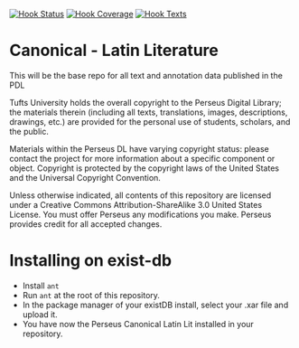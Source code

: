 [![Hook Status](http://ci.perseids.org/api/rest/v1.0/code/PerseusDL/canonical-latinLit/status.svg?branch=refs%2Fheads%2Fmaster)](http://ci.perseids.org/repo/PerseusDL/canonical-latinLit)
[![Hook Coverage](http://ci.perseids.org/api/rest/v1.0/code/PerseusDL/canonical-latinLit/coverage.svg?branch=refs%2Fheads%2Fmaster)](http://ci.perseids.org/Hook/repo/PerseusDL/canonical-latinLit)
[![Hook Texts](http://ci.perseids.org/api/rest/v1.0/code/PerseusDL/canonical-latinLit/cts.svg?branch=refs%2Fheads%2Fmaster)](http://ci.perseids.org/Hook/repo/PerseusDL/canonical-latinLit)


Canonical - Latin Literature
=========

This will be the base repo for all text and annotation data published in the PDL

Tufts University holds the overall copyright to the Perseus Digital Library; the materials therein 
(including all texts, translations, images, descriptions, drawings, etc.) are provided for the 
personal use of students, scholars, and the public. 

Materials within the Perseus DL have varying copyright status: please contact the project for more information 
about a specific component or object.  Copyright is protected by the copyright laws of the United States and 
the Universal Copyright Convention. 

Unless otherwise indicated, all contents of this repository are licensed under a 
Creative Commons Attribution-ShareAlike 3.0 United States License. You must  offer Perseus
any modifications you make. Perseus provides credit for all accepted changes.

# Installing on exist-db

- Install `ant`
- Run `ant` at the root of this repository.
- In the package manager of your existDB install, select your .xar file and upload it.
- You have now the Perseus Canonical Latin Lit installed in your repository.
